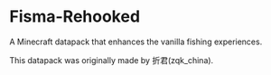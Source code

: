 # Fisma-Rehooked
A Minecraft datapack that enhances the vanilla fishing experiences.

This datapack was originally made by 折君(zqk_china).

